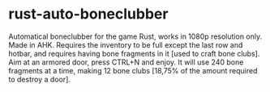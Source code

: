 # rust-auto-boneclubber
Automatical boneclubber for the game Rust, works in 1080p resolution only. Made in AHK.
Requires the inventory to be full except the last row and hotbar, and requires having bone fragments in it [used to craft bone clubs].
Aim at an armored door, press CTRL+N and enjoy. It will use 240 bone fragments at a time, making 12 bone clubs [18,75% of the amount required to destroy a door].
